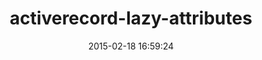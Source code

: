 ---
layout: post
title:  "activerecord-lazy-attributes"
repo:   "DerGuteMoritz/activerecord-lazy-attributes"
date:   2015-02-18 16:59:24
gemurl: http://github.com/DerGuteMoritz/activerecord-lazy-attributes
---